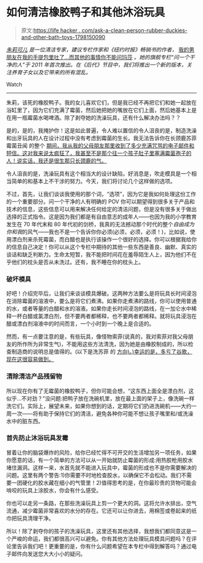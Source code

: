 # 如何清洁橡胶鸭子和其他沐浴玩具

> 原文:[https://life hacker . com/ask-a-clean-person-rubber-duckies-and-other-bath-toys-1798150090](https://lifehacker.com/ask-a-clean-person-rubber-duckies-and-other-bath-toys-1798150090)

[*朱莉可儿*](https://twitter.com/joliekerr) *是一位清洁专家，建议专栏作家和《纽约时报》畅销书的作者，* [我的男朋友在我的手提包里吐了...而其他的事情你不能问玛莎](https://www.amazon.com/Boyfriend-Barfed-Handbag-Things-Martha/dp/0142196932?asc_campaign=InlineText&asc_refurl=https://lifehacker.com/ask-a-clean-person-rubber-duckies-and-other-bath-toys-1798150090&asc_source=&tag=kinjalifehackerlink-20) *。她的旗舰专栏“问一个干净的人”于 2011 年首次推出。在《后代》节目中，我们将推出一个新的版本，关注养育子女以及它带来的所有混乱。*

Watch

* * *

朱莉，该死的橡胶鸭子。我的女儿喜欢它们，但是我已经不再把它们和她一起放在浴缸里了，因为它们充满了霉菌，然后她把她的嘴放在它们上面，然后她基本上是在用一瓶霉菌水喝啤酒。除了剥夺她的洗澡玩具，还有什么解决办法吗？？

是的，是的，我掩护你！这是如此普遍，令人难以置信的令人沮丧的是，制造洗澡和出牙玩具的人在设计过程中没有考虑到霉菌的生长。我无法告诉你在长颈鹿苏菲霉菌丑闻 的整个 [期间，我从我的父母朋友那里收到了多少充满咒骂的电子邮件和短信。这对我来说太疯狂了，我甚至不是那个往一个孩子肚子里塞满霉菌孢子的人！说实话，我还是很生那只长颈鹿的气。](http://www.goodhousekeeping.com/home/cleaning/news/a42382/sophie-the-giraffe-mold/)

令人沮丧的是，洗澡玩具有这个相当大的设计缺陷，好消息是，吹走模具是一个相当简单的和基本上不干涉的努力。今天，我们将讨论几个这样做的选项。

不过，首先，让我们谈谈我使用的那个词，“选项”，因为它是我如何处理这份工作的一个重要部分。问一个干净的人有明确的 POV 你可以期望得到很多关于产品和技术的信息，这些信息可以用来解决任何给定的清洁问题，但是没有很多关于做出选择的正式指令。这是因为我们都是有自由意志的成年人——也因为我的小学教育发生在 70 年代末和 80 年代初的剑桥，我真的无法撼动那个时代的整个*自由成为你和我*的风气——我也不是一个告诉你你必须(必须，必须，必须！)，比如说，使用漂白剂来杀死霉菌，而白醋也是执行该操作一个很好的选择。你可以根据我给你的信息自己决定！你可以从这个专栏中期待的其他一些东西是善良、幽默、真实的谈话和缺乏判断力。生命太短暂，我不能把时间花在羞辱陌生人上，因为他们不在乎他们的枕头是否从未洗过。还有，我不睡在你的枕头上。

### **破坏模具**

好吧！介绍完毕后，让我们来谈谈模具爆破。这两种方法要么是将玩具长时间浸泡在消除霉菌的溶液中，要么是将它们煮沸。如果你走煮沸的路线，你可以使用普通的水，或者等量的白醋和水的溶液。如果你走长时间浸泡的路线，在一加仑水中稀释一杯白醋或氯漂白剂，但不要两者都稀释，也不要两者都稀释。就将玩具浸泡在醋或漂白剂溶液中的时间而言，一个小时到一个晚上是合适的。

然而，有一点要注意的是，有些玩具，像怪物索菲(说真的，我对索菲对我父母朋友的所作所为非常生气)，不能用这些方法清洗，因为她是由橡胶制成的，所以检查制造商的说明总是值得的。(以下是洗苏菲 的 [方向)。)幸运的是，多亏了谷歌，现在这很容易做到。](https://www.sophiethegiraffe-usa.com/how-to-clean-your-sophie/)

### **清除清洁产品残留物**

所以现在你有了无霉菌的橡胶鸭子，但你可能会想，“这东西上面全是漂白剂，这似乎…不对劲？”没问题:把鸭子放在洗碗机里，放在最上面的架子上，像洗碗一样洗它们。实际上，展望未来，如果你想到的话，定期将它们扔进洗碗机——大约一周一次——将有助于保持它们的清洁，避免各种你可能不想让孩子嘴里和/或洗澡水中的脏东西。

### **首先防止沐浴玩具发霉**

冒着让你的脑袋爆炸的风险，给你已经忙得不可开交的生活增加另一项任务，如果你愿意的话，有一个简单的方法可以从一开始就防止霉菌的形成:用热胶枪用胶水堵住漏洞。这样一来，水首先就不能进入玩具中，霉菌的形成也不是你需要解决的问题。这里有两个警告:1)你需要不时地检查胶水，以确保它不会松动。我们不需要一团硬化的胶水藏在细小的气管里！2)值得思考的是，在你最珍贵的货物可能会啃咬的玩具上涂胶水，你会有什么感受。

你也可以走另一条路，在那些洗澡玩具上剪一个更大的洞。这将允许水排出，空气流通，减少霉菌非常喜欢的水分的存在。它还可以让你进去，用棉签或卷起来的纸巾把玩具清理干净。

所以！除了剥夺你的孩子的洗澡玩具，这里还有其他选择，我想我们都同意这是一个严峻的命运，我们都很高兴可以避免。你有其他方法处理玩具模具问题吗？在评论里告诉我们吧！更重要的是，你有什么问题希望在本专栏中得到解答吗？通过电子邮件向发送您大大小小的疑问。